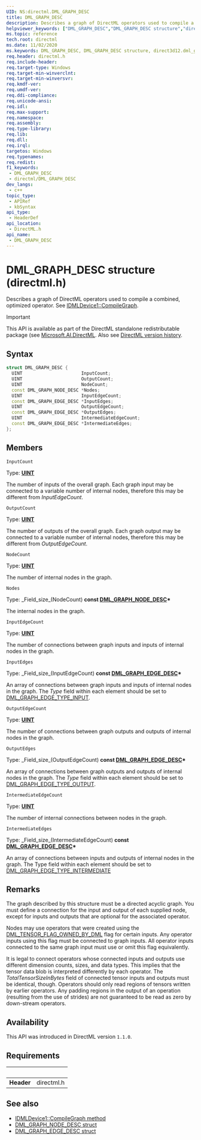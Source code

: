```yaml
---
UID: NS:directml.DML_GRAPH_DESC
title: DML_GRAPH_DESC
description: Describes a graph of DirectML operators used to compile a combined, optimized operator.
helpviewer_keywords: ["DML_GRAPH_DESC","DML_GRAPH_DESC structure","direct3d12.dml_graph_desc","directml/DML_GRAPH_DESC"]
ms.topic: reference
tech.root: directml
ms.date: 11/02/2020
ms.keywords: DML_GRAPH_DESC, DML_GRAPH_DESC structure, direct3d12.dml_graph_desc, directml/DML_GRAPH_DESC
req.header: directml.h
req.include-header: 
req.target-type: Windows
req.target-min-winverclnt: 
req.target-min-winversvr: 
req.kmdf-ver: 
req.umdf-ver: 
req.ddi-compliance: 
req.unicode-ansi: 
req.idl: 
req.max-support: 
req.namespace: 
req.assembly: 
req.type-library: 
req.lib: 
req.dll: 
req.irql: 
targetos: Windows
req.typenames: 
req.redist: 
f1_keywords:
 - DML_GRAPH_DESC
 - directml/DML_GRAPH_DESC
dev_langs:
 - c++
topic_type:
 - APIRef
 - kbSyntax
api_type:
 - HeaderDef
api_location:
 - DirectML.h
api_name:
 - DML_GRAPH_DESC
---
```


# DML_GRAPH_DESC structure (directml.h)

Describes a graph of DirectML operators used to compile a combined, optimized operator. See [IDMLDevice1::CompileGraph](/windows/desktop/direct3d12/directml/nf-directml-idmldevice1-compilegraph).

> [!IMPORTANT]
> This API is available as part of the DirectML standalone redistributable package (see [Microsoft.AI.DirectML](https://www.nuget.org/packages/Microsoft.AI.DirectML/). Also see [DirectML version history](../dml-version-history.md).

## Syntax
```cpp
struct DML_GRAPH_DESC {
  UINT                      InputCount;
  UINT                      OutputCount;
  UINT                      NodeCount;
  const DML_GRAPH_NODE_DESC *Nodes;
  UINT                      InputEdgeCount;
  const DML_GRAPH_EDGE_DESC *InputEdges;
  UINT                      OutputEdgeCount;
  const DML_GRAPH_EDGE_DESC *OutputEdges;
  UINT                      IntermediateEdgeCount;
  const DML_GRAPH_EDGE_DESC *IntermediateEdges;
};
```



## Members

`InputCount`

Type: [**UINT**](/windows/desktop/winprog/windows-data-types)

The number of inputs of the overall graph. Each graph input may be connected to a variable number of internal nodes, therefore this may be different from *InputEdgeCount*.


`OutputCount`

Type: [**UINT**](/windows/desktop/winprog/windows-data-types)

The number of outputs of the overall graph. Each graph output may be connected to a variable number of internal nodes, therefore this may be different from *OutputEdgeCount*.


`NodeCount`

Type: [**UINT**](/windows/desktop/winprog/windows-data-types)

The number of internal nodes in the graph.


`Nodes`

Type: \_Field\_size\_(NodeCount) **const [DML_GRAPH_NODE_DESC](./ns-directml-dml_graph_node_desc.md)\***

The internal nodes in the graph.


`InputEdgeCount`

Type: [**UINT**](/windows/desktop/winprog/windows-data-types)

The number of connections between graph inputs and inputs of internal nodes in the graph.


`InputEdges`

Type: \_Field\_size\_(InputEdgeCount) **const [DML_GRAPH_EDGE_DESC](./ns-directml-dml_graph_edge_desc.md)\***

An array of connections between graph inputs and inputs of internal nodes in the graph. The *Type* field within each element should be set to [DML_GRAPH_EDGE_TYPE_INPUT](./ne-directml-dml_graph_edge_type.md).


`OutputEdgeCount`

Type: [**UINT**](/windows/desktop/winprog/windows-data-types)

The number of connections between graph outputs and outputs of internal nodes in the graph.


`OutputEdges`

Type: \_Field\_size\_(OutputEdgeCount) **const [DML_GRAPH_EDGE_DESC](./ns-directml-dml_graph_edge_desc.md)\***

An array of connections between graph outputs and outputs of internal nodes in the graph. The *Type* field within each element should be set to [DML_GRAPH_EDGE_TYPE_OUTPUT](./ne-directml-dml_graph_edge_type.md).


`IntermediateEdgeCount`

Type: [**UINT**](/windows/desktop/winprog/windows-data-types)

The number of internal connections between nodes in the graph.


`IntermediateEdges`

Type: \_Field\_size\_(IntermediateEdgeCount) **const [DML_GRAPH_EDGE_DESC](./ns-directml-dml_graph_edge_desc.md)\***

An array of connections between inputs and outputs of internal nodes in the graph. The Type field within each element should be set to [DML_GRAPH_EDGE_TYPE_INTERMEDIATE](./ne-directml-dml_graph_edge_type.md)


## Remarks
The graph described by this structure must be a directed acyclic graph. You must define a connection for the input and output of each supplied node, except for inputs and outputs that are optional for the associated operator.

Nodes may use operators that were created using the [DML_TENSOR_FLAG_OWNED_BY_DML](/windows/win32/api/directml/ne-directml-dml_tensor_flags) flag for certain inputs. Any operator inputs using this flag must be connected to graph inputs. All operator inputs connected to the same graph input must use or omit this flag equivalently.

It is legal to connect operators whose connected inputs and outputs use different dimension counts, sizes, and data types. This implies that the tensor data blob is interpreted differently by each operator. The *TotalTensorSizeInBytes* field of connected tensor inputs and outputs must be identical, though. Operators should only read regions of tensors written by earlier operators. Any padding regions in the output of an operation (resulting from the use of strides) are not guaranteed to be read as zero by down-stream operators.

## Availability

This API was introduced in DirectML version `1.1.0`.


## Requirements
| &nbsp; | &nbsp; |
| ---- |:---- |
| **Header** | directml.h |

## See also

* [IDMLDevice1::CompileGraph method](/windows/desktop/direct3d12/directml/nf-directml-idmldevice1-compilegraph)
* [DML_GRAPH_NODE_DESC struct](./ns-directml-dml_graph_node_desc.md)
* [DML_GRAPH_EDGE_DESC struct](./ns-directml-dml_graph_edge_desc.md)